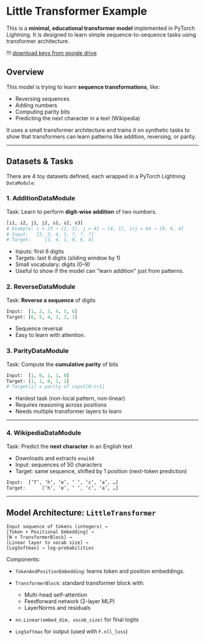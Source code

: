 # Little Transformer Example

This is a **minimal, educational transformer model** implemented in PyTorch Lightning. It is designed to learn simple sequence-to-sequence tasks using transformer architecture.


!!! [download keys from google drive](https://drive.google.com/drive/folders/1hM5NMIlcBYmYgpe5m1P0l9pX8LHl0XnQ?usp=sharing)

## Overview

This model is trying to learn **sequence transformations**, like:

* Reversing sequences
* Adding numbers
* Computing parity bits
* Predicting the next character in a text (Wikipedia)

It uses a small transformer architecture and trains it on synthetic tasks to show that transformers can learn patterns like addition, reversing, or parity.

---

## Datasets & Tasks

There are 4 toy datasets defined, each wrapped in a PyTorch Lightning `DataModule`:

### 1. **AdditionDataModule**

Task: Learn to perform **digit-wise addition** of two numbers.

```python
[i1, i2, j1, j2, s1, s2, s3]
# Example: i = 23 → [2, 3], j = 41 → [4, 1], i+j = 64 → [0, 6, 4]
# Input:   [2, 3, 4, 1, ?, ?, ?]
# Target:     [3, 4, 1, 0, 6, 4]
```

* Inputs: first 6 digits
* Targets: last 6 digits (sliding window by 1)
* Small vocabulary: digits (0–9)
* Useful to show if the model can "learn addition" just from patterns.


### 2. **ReverseDataModule**

Task: **Reverse a sequence** of digits

```python
Input:  [1, 2, 3, 4, 5, 6]
Target: [6, 5, 4, 3, 2, 1]
```

* Sequence reversal
* Easy to learn with attention.

### 3. **ParityDataModule**

Task: Compute the **cumulative parity** of bits

```python
Input:  [1, 0, 1, 1, 0]
Target: [1, 1, 0, 1, 1]
# Target[i] = parity of input[0:i+1]
```

* Hardest task (non-local pattern, non-linear)
* Requires reasoning across positions
* Needs multiple transformer layers to learn

---

### 4. **WikipediaDataModule**

Task: Predict the **next character** in an English text

* Downloads and extracts `enwik8`
* Input: sequences of 50 characters
* Target: same sequence, shifted by 1 position (next-token prediction)

```python
Input:  [‘T’, ‘h’, ‘e’, ‘ ’, ‘c’, ‘a’, …]
Target:      [‘h’, ‘e’, ‘ ’, ‘c’, ‘a’, …]
```

---

## Model Architecture: `LittleTransformer`

```text
Input sequence of tokens (integers) →
[Token + Positional Embedding] →
[N × TransformerBlock] →
[Linear layer to vocab size] →
[LogSoftmax] → log-probabilities
```

Components:

* `TokenAndPositionEmbedding`: learns token and position embeddings.
* `TransformerBlock`: standard transformer block with:

  * Multi-head self-attention
  * Feedforward network (2-layer MLP)
  * LayerNorms and residuals
* `nn.Linear(embed_dim, vocab_size)` for final logits
* `LogSoftmax` for output (used with `F.nll_loss`)

